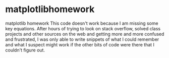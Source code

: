 # matplotlibhomework
matplotlib homework
This code doesn't work because I am missing some key equations. After hours of trying to look on stack overflow, solved class projects and other sources on the web and getting more and more confused and frustrated, I was only able to write snippets of what I could remember and what I suspect might work if the other bits of code were there that I couldn't figure out.
